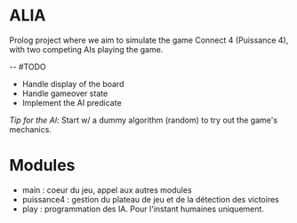 # ALIA
Prolog project where we aim to simulate the game Connect 4 (Puissance 4), with two competing AIs playing the game.

--
#TODO
+ Handle display of the board
+ Handle gameover state
+ Implement the AI predicate

*Tip for the AI*: Start w/ a dummy algorithm (random) to try out the game's mechanics.

# Modules
+ main : coeur du jeu, appel aux autres modules
+ puissance4 : gestion du plateau de jeu et de la détection des victoires
+ play : programmation des IA. Pour l'instant humaines uniquement.